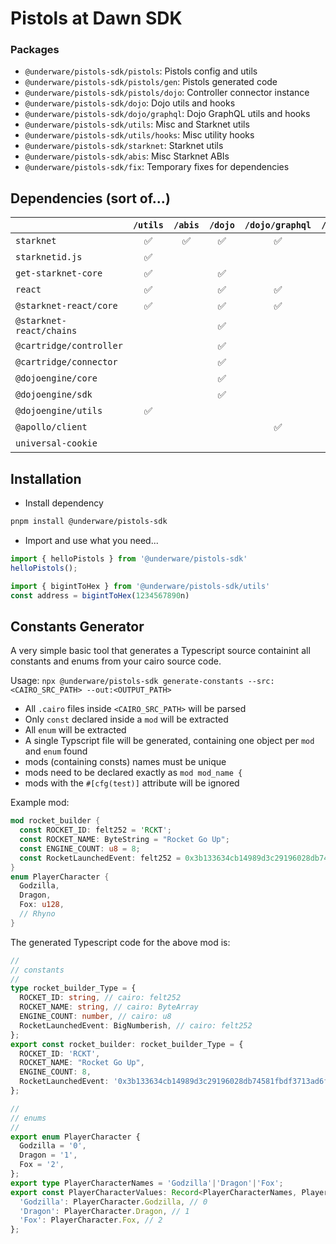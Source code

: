 # Pistols at Dawn SDK

### Packages

* `@underware/pistols-sdk/pistols`: Pistols config and utils
* `@underware/pistols-sdk/pistols/gen`: Pistols generated code
* `@underware/pistols-sdk/pistols/dojo`: Controller connector instance
* `@underware/pistols-sdk/dojo`: Dojo utils and hooks
* `@underware/pistols-sdk/dojo/graphql`: Dojo GraphQL utils and hooks
* `@underware/pistols-sdk/utils`: Misc and Starknet utils
* `@underware/pistols-sdk/utils/hooks`: Misc utility hooks
* `@underware/pistols-sdk/starknet`: Starknet utils
* `@underware/pistols-sdk/abis`: Misc Starknet ABIs
* `@underware/pistols-sdk/fix`: Temporary fixes for dependencies


## Dependencies (sort of...)

|                          | `/utils` | `/abis`  | `/dojo` | `/dojo/graphql` | `/pistols/config` | `/pistols` |
|--------------------------|:--------:|:--------:|:-------:|:---------------:|:-----------------:|:----------:|
| `starknet`               | ✅       | ✅        | ✅      | ✅             |  ✅               |  ✅        |
| `starknetid.js`          | ✅       |           |         |                |                   |            |
| `get-starknet-core`      | ✅       |           | ✅      |                |                   |            |
| `react`                  | ✅       |           | ✅      | ✅             |                   |            |
| `@starknet-react/core`   | ✅       |           | ✅      | ✅             |                   |            |
| `@starknet-react/chains` |          |           | ✅      |                |                   |            |
| `@cartridge/controller`  |          |           | ✅      |                |                   | ✅         |
| `@cartridge/connector`   |          |           | ✅      |                |                   |            |
| `@dojoengine/core`       |          |           | ✅      |                | ✅                | ✅         |
| `@dojoengine/sdk`        |          |           | ✅      |                | ✅                | ✅         |
| `@dojoengine/utils`      | ✅       |           |         |                |                   |            |
| `@apollo/client`         |          |           |         | ✅             |                   |            |
| `universal-cookie`       |          |           |         |                |                   | ✅         |


## Installation

* Install dependency

```bash
pnpm install @underware/pistols-sdk
```

* Import and use what you need...

```js
import { helloPistols } from '@underware/pistols-sdk'
helloPistols();

import { bigintToHex } from '@underware/pistols-sdk/utils'
const address = bigintToHex(1234567890n)
```






## Constants Generator

A very simple basic tool that generates a Typescript source containint all constants and enums from your cairo source code.

Usage: `npx @underware/pistols-sdk generate-constants --src:<CAIRO_SRC_PATH> --out:<OUTPUT_PATH>`

* All `.cairo` files inside `<CAIRO_SRC_PATH>` will be parsed
* Only `const` declared inside a `mod` will be extracted
* All `enum` will be extracted
* A single Typscript file will be generated, containing one object per `mod` and `enum` found
* mods (containing consts) names must be unique
* mods need to be declared exactly as `mod mod_name {`
* mods with the `#[cfg(test)]` attribute will be ignored

Example mod:

```rust
mod rocket_builder {
  const ROCKET_ID: felt252 = 'RCKT';
  const ROCKET_NAME: ByteString = "Rocket Go Up";
  const ENGINE_COUNT: u8 = 8;
  const RocketLaunchedEvent: felt252 = 0x3b133634cb14989d3c29196028db74581fbdf3713ad6f45f67ab4bf81f5ac56;
}
enum PlayerCharacter {
  Godzilla,
  Dragon,
  Fox: u128,
  // Rhyno
}
```

The generated Typescript code for the above mod is:

```typescript
//
// constants
//
type rocket_builder_Type = {
  ROCKET_ID: string, // cairo: felt252
  ROCKET_NAME: string, // cairo: ByteArray
  ENGINE_COUNT: number, // cairo: u8
  RocketLaunchedEvent: BigNumberish, // cairo: felt252
};
export const rocket_builder: rocket_builder_Type = {
  ROCKET_ID: 'RCKT',
  ROCKET_NAME: "Rocket Go Up",
  ENGINE_COUNT: 8,
  RocketLaunchedEvent: '0x3b133634cb14989d3c29196028db74581fbdf3713ad6f45f67ab4bf81f5ac56',
};

//
// enums
//
export enum PlayerCharacter {
  Godzilla = '0',
  Dragon = '1',
  Fox = '2',
};
export type PlayerCharacterNames = 'Godzilla'|'Dragon'|'Fox';
export const PlayerCharacterValues: Record<PlayerCharacterNames, PlayerCharacter> = {
  'Godzilla': PlayerCharacter.Godzilla, // 0
  'Dragon': PlayerCharacter.Dragon, // 1
  'Fox': PlayerCharacter.Fox, // 2
};
```
